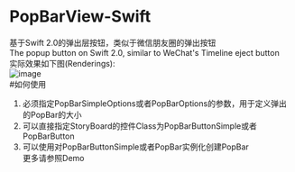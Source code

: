 # PopBarView-Swift
基于Swift 2.0的弹出层按钮，类似于微信朋友圈的弹出按钮<br>
The popup button on Swift 2.0, similar to WeChat's Timeline eject button<br>
实际效果如下图(Renderings):<br>
![image](https://raw.githubusercontent.com/caydyn-skd/PopBarView-Swift/master/demonstrate.gif)
<br>
#如何使用
1. 必须指定PopBarSimpleOptions或者PopBarOptions的参数，用于定义弹出的PopBar的大小<br>
2. 可以直接指定StoryBoard的控件Class为PopBarButtonSimple或者PopBarButton<br>
3. 可以使用对PopBarButtonSimple或者PopBar实例化创建PopBar<br>
更多请参照Demo
